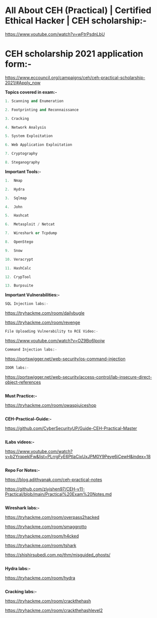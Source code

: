 # All About CEH (Practical) | Certified Ethical Hacker | CEH scholarship:-

https://www.youtube.com/watch?v=wFtrPsdnLbU

# CEH scholarship 2021 application form:-

https://www.eccouncil.org/campaigns/ceh/ceh-practical-scholarship-2021/#Apply_now


**Topics covered in exam:-**
```python
1. Scanning and Enumeration

2. Footprinting and Reconnaissance

3. Cracking

4. Network Analysis

5. System Exploitation

6. Web Application Exploitation

7. Cryptography

8. Steganography
```


**Important Tools:-**
```python
1.  Nmap

2.  Hydra

3.  Sqlmap

4.  John

5.  Hashcat

6.  Metasploit / Netcat

7.  Wireshark or Tcpdump

8.  OpenStego

9.  Snow

10. Veracrypt

11. HashCalc

12. CrypTool

13. Burpsuite

```

**Important Vulnerabilities:-**
```python
SQL Injection labs:- 
```
https://tryhackme.com/room/dailybugle 

https://tryhackme.com/room/revenge

```python
File Uploading Vulnerability to RCE Video:- 
```
https://www.youtube.com/watch?v=OZ9Bo6Ipojw

```python
Command Injection labs:-
```
https://portswigger.net/web-security/os-command-injection

```python
IDOR labs:- 
```
https://portswigger.net/web-security/access-control/lab-insecure-direct-object-references
```python
```


**Must Practice:-** 

https://tryhackme.com/room/owaspjuiceshop
```python
```

**CEH-Practical-Guide:-**

https://github.com/CyberSecurityUP/Guide-CEH-Practical-Master
```python
```

**ILabs videos:-**

https://www.youtube.com/watch?v=b2YrqpeklFw&list=PLrrgFyE6PtlaCixUxJPM0Y9Peye6iCewH&index=18
```python
```

**Repo For Notes:-**

https://blog.adithyanak.com/ceh-practical-notes

https://github.com/ziyishen97/CEH-v11-Practical/blob/main/Practical%20Exam%20Notes.md
```python
```

**Wireshark labs:-**

https://tryhackme.com/room/overpass2hacked

https://tryhackme.com/room/smaggrotto

https://tryhackme.com/room/h4cked
    
https://tryhackme.com/room/tshark
    
https://shishirsubedi.com.np/thm/misguided_ghosts/
```python
```

**Hydra labs:-**

https://tryhackme.com/room/hydra
```python
```

**Cracking labs:-**

https://tryhackme.com/room/crackthehash

https://tryhackme.com/room/crackthehashlevel2
